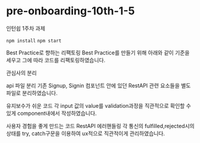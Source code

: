 # pre-onboarding-10th-1-5

인턴쉽 1주차 과제

`npm install`
`npm start`

Best Practice로 향하는 리팩토링
Best Practice를 만들기 위해 아래와 같이 기준을 세우고 그에 따라 코드를 리팩토링하였습니다.

관심사의 분리

api 파일 분리
기존 Signup, Signin 컴포넌트 안에 있던 RestAPI 관련 요소들을 별도 파일로 분리하였습니다.

유지보수가 쉬운 코드
각 input 값의 value를 validation과정을 직관적으로 확인할 수 있게 component내에서 작성하였습니다.


사용자 경험을 좋게 만드는 코드
RestAPI 에러핸들링
각 통신의 fulfilled,rejected시의 상태를 try, catch구문을 이용하여 ux적으로 직관적이게 관리하였습니다.
